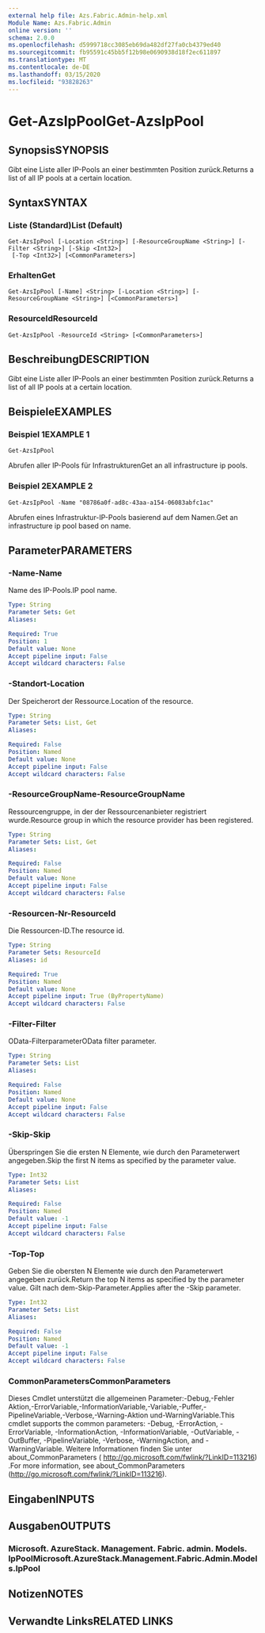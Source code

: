 ```yaml
---
external help file: Azs.Fabric.Admin-help.xml
Module Name: Azs.Fabric.Admin
online version: ''
schema: 2.0.0
ms.openlocfilehash: d5999718cc3085eb69da482df27fa0cb4379ed40
ms.sourcegitcommit: fb95591c45bb5f12b98e0690938d18f2ec611897
ms.translationtype: MT
ms.contentlocale: de-DE
ms.lasthandoff: 03/15/2020
ms.locfileid: "93828263"
---
```

# <span data-ttu-id="036a2-101">Get-AzsIpPool</span><span class="sxs-lookup"><span data-stu-id="036a2-101">Get-AzsIpPool</span></span>

## <span data-ttu-id="036a2-102">Synopsis</span><span class="sxs-lookup"><span data-stu-id="036a2-102">SYNOPSIS</span></span>
<span data-ttu-id="036a2-103">Gibt eine Liste aller IP-Pools an einer bestimmten Position zurück.</span><span class="sxs-lookup"><span data-stu-id="036a2-103">Returns a list of all IP pools at a certain location.</span></span>

## <span data-ttu-id="036a2-104">Syntax</span><span class="sxs-lookup"><span data-stu-id="036a2-104">SYNTAX</span></span>

### <span data-ttu-id="036a2-105">Liste (Standard)</span><span class="sxs-lookup"><span data-stu-id="036a2-105">List (Default)</span></span>
```
Get-AzsIpPool [-Location <String>] [-ResourceGroupName <String>] [-Filter <String>] [-Skip <Int32>]
 [-Top <Int32>] [<CommonParameters>]
```

### <span data-ttu-id="036a2-106">Erhalten</span><span class="sxs-lookup"><span data-stu-id="036a2-106">Get</span></span>
```
Get-AzsIpPool [-Name] <String> [-Location <String>] [-ResourceGroupName <String>] [<CommonParameters>]
```

### <span data-ttu-id="036a2-107">ResourceId</span><span class="sxs-lookup"><span data-stu-id="036a2-107">ResourceId</span></span>
```
Get-AzsIpPool -ResourceId <String> [<CommonParameters>]
```

## <span data-ttu-id="036a2-108">Beschreibung</span><span class="sxs-lookup"><span data-stu-id="036a2-108">DESCRIPTION</span></span>
<span data-ttu-id="036a2-109">Gibt eine Liste aller IP-Pools an einer bestimmten Position zurück.</span><span class="sxs-lookup"><span data-stu-id="036a2-109">Returns a list of all IP pools at a certain location.</span></span>

## <span data-ttu-id="036a2-110">Beispiele</span><span class="sxs-lookup"><span data-stu-id="036a2-110">EXAMPLES</span></span>

### <span data-ttu-id="036a2-111">Beispiel 1</span><span class="sxs-lookup"><span data-stu-id="036a2-111">EXAMPLE 1</span></span>
```
Get-AzsIpPool
```

<span data-ttu-id="036a2-112">Abrufen aller IP-Pools für Infrastrukturen</span><span class="sxs-lookup"><span data-stu-id="036a2-112">Get an all infrastructure ip pools.</span></span>

### <span data-ttu-id="036a2-113">Beispiel 2</span><span class="sxs-lookup"><span data-stu-id="036a2-113">EXAMPLE 2</span></span>
```
Get-AzsIpPool -Name "08786a0f-ad8c-43aa-a154-06083abfc1ac"
```

<span data-ttu-id="036a2-114">Abrufen eines Infrastruktur-IP-Pools basierend auf dem Namen.</span><span class="sxs-lookup"><span data-stu-id="036a2-114">Get an infrastructure ip pool based on name.</span></span>

## <span data-ttu-id="036a2-115">Parameter</span><span class="sxs-lookup"><span data-stu-id="036a2-115">PARAMETERS</span></span>

### <span data-ttu-id="036a2-116">-Name</span><span class="sxs-lookup"><span data-stu-id="036a2-116">-Name</span></span>
<span data-ttu-id="036a2-117">Name des IP-Pools.</span><span class="sxs-lookup"><span data-stu-id="036a2-117">IP pool name.</span></span>

```yaml
Type: String
Parameter Sets: Get
Aliases:

Required: True
Position: 1
Default value: None
Accept pipeline input: False
Accept wildcard characters: False
```

### <span data-ttu-id="036a2-118">-Standort</span><span class="sxs-lookup"><span data-stu-id="036a2-118">-Location</span></span>
<span data-ttu-id="036a2-119">Der Speicherort der Ressource.</span><span class="sxs-lookup"><span data-stu-id="036a2-119">Location of the resource.</span></span>

```yaml
Type: String
Parameter Sets: List, Get
Aliases:

Required: False
Position: Named
Default value: None
Accept pipeline input: False
Accept wildcard characters: False
```

### <span data-ttu-id="036a2-120">-ResourceGroupName</span><span class="sxs-lookup"><span data-stu-id="036a2-120">-ResourceGroupName</span></span>
<span data-ttu-id="036a2-121">Ressourcengruppe, in der der Ressourcenanbieter registriert wurde.</span><span class="sxs-lookup"><span data-stu-id="036a2-121">Resource group in which the resource provider has been registered.</span></span>

```yaml
Type: String
Parameter Sets: List, Get
Aliases:

Required: False
Position: Named
Default value: None
Accept pipeline input: False
Accept wildcard characters: False
```

### <span data-ttu-id="036a2-122">-Resourcen-Nr</span><span class="sxs-lookup"><span data-stu-id="036a2-122">-ResourceId</span></span>
<span data-ttu-id="036a2-123">Die Ressourcen-ID.</span><span class="sxs-lookup"><span data-stu-id="036a2-123">The resource id.</span></span>

```yaml
Type: String
Parameter Sets: ResourceId
Aliases: id

Required: True
Position: Named
Default value: None
Accept pipeline input: True (ByPropertyName)
Accept wildcard characters: False
```

### <span data-ttu-id="036a2-124">-Filter</span><span class="sxs-lookup"><span data-stu-id="036a2-124">-Filter</span></span>
<span data-ttu-id="036a2-125">OData-Filterparameter</span><span class="sxs-lookup"><span data-stu-id="036a2-125">OData filter parameter.</span></span>

```yaml
Type: String
Parameter Sets: List
Aliases:

Required: False
Position: Named
Default value: None
Accept pipeline input: False
Accept wildcard characters: False
```

### <span data-ttu-id="036a2-126">-Skip</span><span class="sxs-lookup"><span data-stu-id="036a2-126">-Skip</span></span>
<span data-ttu-id="036a2-127">Überspringen Sie die ersten N Elemente, wie durch den Parameterwert angegeben.</span><span class="sxs-lookup"><span data-stu-id="036a2-127">Skip the first N items as specified by the parameter value.</span></span>

```yaml
Type: Int32
Parameter Sets: List
Aliases:

Required: False
Position: Named
Default value: -1
Accept pipeline input: False
Accept wildcard characters: False
```

### <span data-ttu-id="036a2-128">-Top</span><span class="sxs-lookup"><span data-stu-id="036a2-128">-Top</span></span>
<span data-ttu-id="036a2-129">Geben Sie die obersten N Elemente wie durch den Parameterwert angegeben zurück.</span><span class="sxs-lookup"><span data-stu-id="036a2-129">Return the top N items as specified by the parameter value.</span></span>
<span data-ttu-id="036a2-130">Gilt nach dem-Skip-Parameter.</span><span class="sxs-lookup"><span data-stu-id="036a2-130">Applies after the -Skip parameter.</span></span>

```yaml
Type: Int32
Parameter Sets: List
Aliases:

Required: False
Position: Named
Default value: -1
Accept pipeline input: False
Accept wildcard characters: False
```

### <span data-ttu-id="036a2-131">CommonParameters</span><span class="sxs-lookup"><span data-stu-id="036a2-131">CommonParameters</span></span>
<span data-ttu-id="036a2-132">Dieses Cmdlet unterstützt die allgemeinen Parameter:-Debug,-Fehler Aktion,-ErrorVariable,-InformationVariable,-Variable,-Puffer,-PipelineVariable,-Verbose,-Warning-Aktion und-WarningVariable.</span><span class="sxs-lookup"><span data-stu-id="036a2-132">This cmdlet supports the common parameters: -Debug, -ErrorAction, -ErrorVariable, -InformationAction, -InformationVariable, -OutVariable, -OutBuffer, -PipelineVariable, -Verbose, -WarningAction, and -WarningVariable.</span></span> <span data-ttu-id="036a2-133">Weitere Informationen finden Sie unter about_CommonParameters ( http://go.microsoft.com/fwlink/?LinkID=113216) .</span><span class="sxs-lookup"><span data-stu-id="036a2-133">For more information, see about_CommonParameters (http://go.microsoft.com/fwlink/?LinkID=113216).</span></span>

## <span data-ttu-id="036a2-134">Eingaben</span><span class="sxs-lookup"><span data-stu-id="036a2-134">INPUTS</span></span>

## <span data-ttu-id="036a2-135">Ausgaben</span><span class="sxs-lookup"><span data-stu-id="036a2-135">OUTPUTS</span></span>

### <span data-ttu-id="036a2-136">Microsoft. AzureStack. Management. Fabric. admin. Models. IpPool</span><span class="sxs-lookup"><span data-stu-id="036a2-136">Microsoft.AzureStack.Management.Fabric.Admin.Models.IpPool</span></span>

## <span data-ttu-id="036a2-137">Notizen</span><span class="sxs-lookup"><span data-stu-id="036a2-137">NOTES</span></span>

## <span data-ttu-id="036a2-138">Verwandte Links</span><span class="sxs-lookup"><span data-stu-id="036a2-138">RELATED LINKS</span></span>
